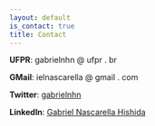 ```yaml
---
layout: default
is_contact: true
title: Contact
---
```

**UFPR**: gabrielnhn @ ufpr . br

**GMail**: ielnascarella @ gmail . com

**Twitter**: [gabrielnhn](https://twitter.com/gabrielnhn)

**LinkedIn**: [Gabriel Nascarella Hishida](https://www.linkedin.com/in/gabriel-nascarella-hishida/)
